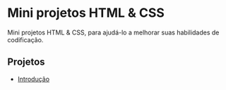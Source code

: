 # Mini projetos HTML & CSS

Mini projetos HTML & CSS, para ajudá-lo a melhorar suas habilidades de codificação.

## Projetos

- [Introdução](#)
